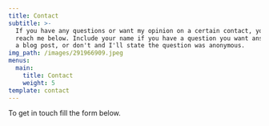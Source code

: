 ```yaml
---
title: Contact
subtitle: >-
  If you have any questions or want my opinion on a certain contact, you can
  reach me below. Include your name if you have a question you want answered in
  a blog post, or don't and I'll state the question was anonymous.
img_path: /images/291966909.jpeg
menus:
  main:
    title: Contact
    weight: 5
template: contact
---
```


To get in touch fill the form below.
